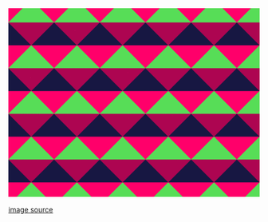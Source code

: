 <div style="text-align:center"><img src="https://github.com/Lysak/Lysak/blob/master/animation.gif?raw=true"/></div>

[image source](https://dribbble.com/DevinGus)
